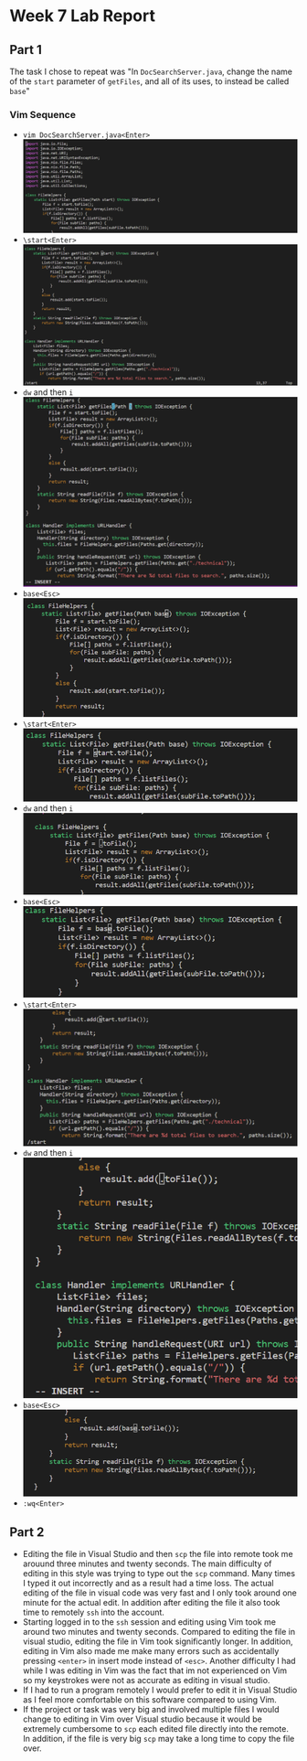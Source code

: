 # Week 7 Lab Report
## Part 1
The task I chose to repeat was "In `DocSearchServer.java`, change the name of the `start` parameter of `getFiles`, and all of its uses, to instead be called ``base``"
### Vim Sequence
* `vim DocSearchServer.java<Enter>` ![Image](screenshots/vim.png)
* `\start<Enter>` ![Image](screenshots/vim2.png)
* `dw` and then `i` ![Image](screenshots/vim3.png)
* `base<Esc>` ![Image](screenshots/vim4.png)
* `\start<Enter>` ![Image](screenshots/vim5.png)
* `dw` and then `i` ![Image](screenshots/vim6.png)
* `base<Esc>` ![Image](screenshots/vim7.png)
* `\start<Enter>` ![Image](screenshots/vim8.png)
* `dw` and then `i` ![Image](screenshots/vim9.png)
* `base<Esc>` ![Image](screenshots/vim10.png)
* `:wq<Enter>`

## Part 2
* Editing the file in Visual Studio and then `scp` the file into remote took me arouund three minutes and twenty seconds. The main difficulty of editing in this style was trying to type out the `scp` command. Many times I typed it out incorrectly and as a result had a time loss. The actual editing of the file in visual code was very fast and I only took around one minute for the actual edit. In addition after editing the file it also took time to remotely `ssh` into the account.
* Starting logged in to the `ssh` session and editing using Vim took me around two minutes and twenty seconds. Compared to editing the file in visual studio, editing the file in Vim took significantly longer. In addition, editing in Vim also made me make many errors such as accidentally pressing `<enter>` in insert mode instead of `<esc>`. Another difficulty I had while I was editing in Vim was the fact that im not experienced on Vim so my keystrokes were not as accurate as editing in visual studio.
* If I had to run a program remotely I would prefer to edit it in Visual Studio as I feel more comfortable on this software compared to using Vim. 
* If the project or task was very big and involved multiple files I would change to editing in Vim over Visual studio because it would be extremely cumbersome to `scp` each edited file directly into the remote. In addition, if the file is very big `scp` may take a long time to copy the file over.
 
